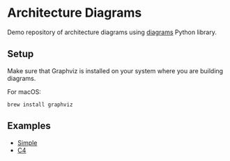 # Architecture Diagrams

Demo repository of architecture diagrams using [diagrams](https://diagrams.mingrammer.com/) Python library.

## Setup

Make sure that Graphviz is installed on your system where you are building diagrams.

For macOS:

    brew install graphviz

## Examples

- [Simple](./examples/simple/)
- [C4](./examples/c4/)

